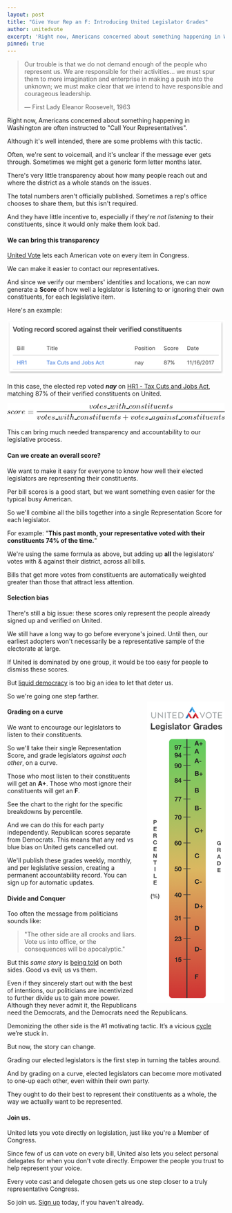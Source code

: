 ```yaml
---
layout: post
title: "Give Your Rep an F: Introducing United Legislator Grades"
author: unitedvote
excerpt: 'Right now, Americans concerned about something happening in Washington are often instructed to Call Your Representatives. But there are a few problems with this tactic.'
pinned: true
---
```


> Our trouble is that we do not demand enough of the people who represent us. We are responsible for their activities... we must spur them to more imagination and enterprise in making a push into the unknown; we must make clear that we intend to have responsible and courageous leadership.
>
> — First Lady Eleanor Roosevelt, 1963

Right now, Americans concerned about something happening in Washington are often instructed to "Call Your Representatives".

Although it's well intended, there are some problems with this tactic.

Often, we're sent to voicemail, and it's unclear if the message ever gets through. Sometimes we might get a generic form letter months later.

There's very little transparency about how many people reach out and where the district as a whole stands on the issues.

The total numbers aren't officially published. Sometimes a rep's office chooses to share them, but this isn't required.

And they have little incentive to, especially if they're *not listening* to their constituents, since it would only make them look bad.

#### We can bring this transparency

[United Vote](https://www.united.vote) lets each American vote on every item in Congress.

We can make it easier to contact our representatives.

And since we verify our members' identities and locations, we can now generate a **Score** of how well a legislator is listening to or ignoring their own constituents, for each legislative item.

Here's an example:

![](/assets/article_images/2017-12-08-give-your-rep-an-f-introducing-united-legislator-grades/example-voting-record-score.png)

In this case, the elected rep voted ***nay*** on [HR1 - Tax Cuts and Jobs Act](https://united.vote/l/us115-hr1), matching 87% of their verified constituents on United.

![](/assets/article_images/2017-12-08-give-your-rep-an-f-introducing-united-legislator-grades/score-formula.png)

This can bring much needed transparency and accountability to our legislative process.

#### Can we create an overall score?

We want to make it easy for everyone to know how well their elected legislators are representing their constituents.

Per bill scores is a good start, but we want something even easier for the typical busy American.

So we'll combine all the bills together into a single Representation Score for each legislator.

For example: "**This past month, your representative voted with their constituents 74% of the time.**"

We're using the same formula as above, but adding up **all** the legislators' votes with & against their district, across all bills.

Bills that get more votes from constituents are automatically weighted greater than those that attract less attention.

#### Selection bias

There's still a big issue: these scores only represent the people already signed up and verified on United.

We still have a long way to go before everyone's joined. Until then, our earliest adopters won't necessarily be a representative sample of the electorate at large.

If United is dominated by one group, it would be too easy for people to dismiss these scores.

But [liquid democracy](/2016/09/21/what-is-liquid-democracy/) is too big an idea to let that deter us.

So we're going one step farther.

<a href="/assets/article_images/2017-12-08-give-your-rep-an-f-introducing-united-legislator-grades/legislator-grades-scale.png" target="blank"><img src="/assets/article_images/2017-12-08-give-your-rep-an-f-introducing-united-legislator-grades/legislator-grades-scale.png" style="float: right; margin: -10px 0 0 23px; width: 180px;" class="legislator-grade-scale" /></a>
<style>
  @media (max-width: 500px) {
    .legislator-grade-scale {
      width: 150px !important;
      margin-top: -1px !important;
    }
  }
  @media (max-width: 370px) {
    .legislator-grade-scale {
      width: 105px !important;
      margin-top: 5px !important;
    }
  }
</style>

#### Grading on a curve

We want to encourage our legislators to listen to their constituents.

So we'll take their single Representation Score, and grade legislators *against each other*, on a curve.

Those who most listen to their constituents will get an **A+**. Those who most ignore their constituents will get an **F**.

See the chart to the right for the specific breakdowns by percentile.

And we can do this for each party independently. Republican scores separate from Democrats. This means that any red vs blue bias on United gets cancelled out.

We'll publish these grades weekly, monthly, and per legislative session, creating a permanent accountability record. You can sign up for automatic updates.

#### Divide and Conquer

Too often the message from politicians sounds like:

> "The other side are all crooks and liars. Vote us into office, or the consequences will be apocalyptic."

But this *same story* is [being told](https://www.quora.com/What-is-the-difference-between-a-liberal-and-a-conservative/answer/Samantha-Bean-7?srid=tOBx) on both sides. Good vs evil; us vs them.

Even if they sincerely start out with the best of intentions, our politicians are incentivized to further divide us to gain more power. Although they never admit it, the Republicans need the Democrats, and the Democrats need the Republicans.

Demonizing the other side is the #1 motivating tactic. It’s a vicious [cycle](/assets/article_images/2017-11-06-announcing-united-vote/polarization-over-time.png) we’re stuck in.

But now, the story can change.

Grading our elected legislators is the first step in turning the tables around.

And by grading on a curve, elected legislators can become more motivated to one-up each other, even within their own party.

They ought to do their best to represent their constituents as a whole, the way we actually want to be represented.

#### Join us.

United lets you vote directly on legislation, just like you're a Member of Congress.

Since few of us can vote on every bill, United also lets you select personal delegates for when you don't vote directly. Empower the people you trust to help represent your voice.

Every vote cast and delegate chosen gets us one step closer to a truly representative Congress.

So join us. [Sign up](https://united.vote/join) today, if you haven't already.
